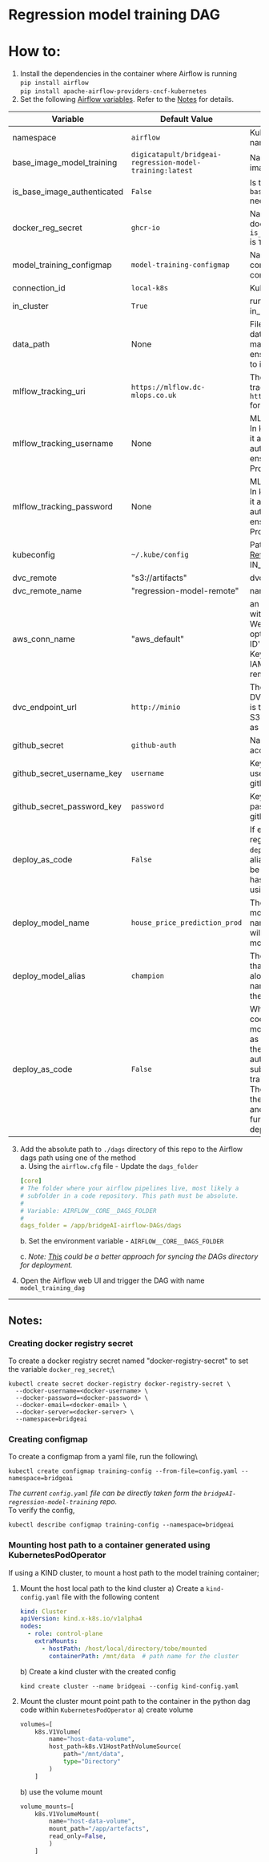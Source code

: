 # Regression model training DAG

# How to:
1. Install the dependencies in the container where Airflow is running\
    `pip install airflow`\
    `pip install apache-airflow-providers-cncf-kubernetes`
2. Set the following [Airflow variables](https://airflow.apache.org/docs/apache-airflow/stable/howto/variable.html). Refer to the [Notes](#notes) for details.

| Variable                    | Default Value                                            | Description                                                                                                                                                                                          |
|-----------------------------|----------------------------------------------------------|------------------------------------------------------------------------------------------------------------------------------------------------------------------------------------------------------|
| namespace                   | `airflow`                                                | Kubernetes cluster namespace                                                                                                                                                                         |
| base_image_model_training   | `digicatapult/bridgeai-regression-model-training:latest` | Name of the model training image                                                                                                                                                                     |
| is_base_image_authenticated | `False`                                                  | Is the base image `base_image_model_training` needs authentication to pull?                                                                                                                          |
| docker_reg_secret           | `ghcr-io`                                                | Name of the secret for the docker registry pull if `is_base_image_authenticated` is `True`                                                                                                           |
| model_training_configmap    | `model-training-configmap`                               | Name of the configmap containing the model training config                                                                                                                                           |
| connection_id               | `local-k8s`                                              | Kubernetes connection id                                                                                                                                                                             |
| in_cluster                  | `True`                                                   | run kubernetes client with in_cluster configuration                                                                                                                                                  |
| data_path                   | None                                                     | File path to the raw data CSV data used for training. You may need to mount the and ensure the Pod has access to it.                                                                                 |
| mlflow_tracking_uri         | `https://mlflow.dc-mlops.co.uk`                          | The URI for the MLFlow tracking server. Use `http://mlflow-tracking:80` for kind cluster.                                                                                                            |
| mlflow_tracking_username    | None                                                     | MLFlow tracking username. In kind cluster no need to set it as there is no authentication needed, but ensure that you set it on Production cluster.                                                  | 
| mlflow_tracking_password    | None                                                     | MLFlow tracking password. In kind cluster no need to set it as there is no authentication needed, but ensure that you set it on Production cluster.                                                  |
| kubeconfig                  | `~/.kube/config`                                         | Path to the Kubeconfig file - [Reference](https://airflow.apache.org/docs/apache-airflow-providers-cncf-kubernetes/stable/operators.html#id3). Only used if IN_CLUSTER is False                      |
| dvc_remote                  | "s3://artifacts"                                         | dvc remote                                                                                                                                                                                           |
| dvc_remote_name             | "regression-model-remote"                                | name for dvc remote                                                                                                                                                                                  |
| aws_conn_name               | "aws_default"                                            | an AWS connection created with connection type: 'AWS Web Services', and an optional 'AWS Access Key ID' and 'AWS Secret Access Key' (not needed when using IAM based access to dvc remote).          |
| dvc_endpoint_url            | `http://minio`                                           | The URL endpoint for the DVC storage backend. This is typically the URL of an S3-compatible service, such as MinIO                                                                                   |
| github_secret               | `github-auth`                                            | Name of the secret for git access                                                                                                                                                                    |
| github_secret_username_key  | `username`                                               | Key corresponding to the git username in the above github_secret                                                                                                                                     |
| github_secret_password_key  | `password`                                               | Key corresponding to the git password in the above github_secret                                                                                                                                     |
| deploy_as_code              | `False`                                                  | If enabled, the model will be registered with the specified `deploy_model_name` and the alias `deploy_model_alias` will be added to it. If disabled, it has to be done manually using the MLFlow UI. |
| deploy_model_name           | `house_price_prediction_prod`                            | The name with which the model will be registered. This name combined with alias will be used to deploy the model.                                                                                    |
| deploy_model_alias          | `champion`                                               | The alias for the new model that got registered. This alias along with the registered name will be used to deploy the model.                                                                         |
| deploy_as_code              | `False`                                                  | Whether to use deploy as code approach or deploy as model approach. With deploy as code, a manual trigger of the data ingestion DAG automatically launches the subsequent DAG for model training on the latest data. The newly trained model is then assumed to be superior and is deployed without further approval, unlike the deploy as model approach. |




3. Add the absolute path to `./dags` directory of this repo to the Airflow dags path using one of the method\
    a. Using the `airflow.cfg` file - Update the `dags_folder`
    ```yaml
    [core]
    # The folder where your airflow pipelines live, most likely a
    # subfolder in a code repository. This path must be absolute.
    #
    # Variable: AIRFLOW__CORE__DAGS_FOLDER
    #
    dags_folder = /app/bridgeAI-airflow-DAGs/dags
    ```
    b. Set the environment variable - `AIRFLOW__CORE__DAGS_FOLDER`

    c. *Note: [This](https://airflow.apache.org/docs/helm-chart/stable/manage-dags-files.html#mounting-dags-using-git-sync-sidecar-with-persistence-enabled) could be a better approach for syncing the DAGs directory for deployment.*

4. Open the Airflow web UI and trigger the DAG with name `model_training_dag`

---
## Notes:

### Creating docker registry secret
To create a docker registry secret named "docker-registry-secret" to set the variable `docker_reg_secret`;\
```shell
kubectl create secret docker-registry docker-registry-secret \
  --docker-username=<docker-username> \
  --docker-password=<docker-password> \
  --docker-email=<docker-email> \
  --docker-server=<docker-server> \
  --namespace=bridgeai
```
### Creating configmap
To create a configmap from a yaml file, run the following\
```shell
kubectl create configmap training-config --from-file=config.yaml --namespace=bridgeai
```
*The current `config.yaml` file can be directly taken form the
`bridgeAI-regression-model-training` repo.*\
To verify the config,
```shell
kubectl describe configmap training-config --namespace=bridgeai
````

### Mounting host path to a container generated using KubernetesPodOperator 

If using a KIND cluster, to mount a host path to the model training container;
1. Mount the host local path to the kind cluster
    a) Create a `kind-config.yaml` file with the following content
    ```yaml
    kind: Cluster
    apiVersion: kind.x-k8s.io/v1alpha4
    nodes:
      - role: control-plane
        extraMounts:
          - hostPath: /host/local/directory/tobe/mounted
            containerPath: /mnt/data  # path name for the cluster
    ```
    b) Create a kind cluster with the created config
    ```shell
   kind create cluster --name bridgeai --config kind-config.yaml
    ```
2. Mount the cluster mount point path to the container in the python dag code within `KubernetesPodOperator`
    a) create volume
    ```python
    volumes=[
        k8s.V1Volume(
            name="host-data-volume",
            host_path=k8s.V1HostPathVolumeSource(
                path="/mnt/data",
                type="Directory"
            )
        ]
    ```
    b)  use the volume mount
    ```python
    volume_mounts=[
        k8s.V1VolumeMount(
            name="host-data-volume",
            mount_path="/app/artefacts",
            read_only=False,
            )
        ]
    ```

